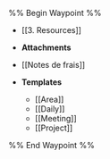 
%% Begin Waypoint %%
- [[3. Resources]]
- **Attachments**

- [[Notes de frais]]
- **Templates**
	- [[Area]]
	- [[Daily]]
	- [[Meeting]]
	- [[Project]]

%% End Waypoint %%